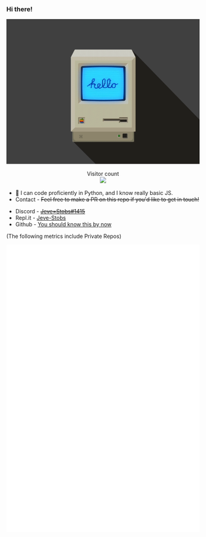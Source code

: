 ### Hi there!

<img src="https://raw.githubusercontent.com/Jeve-Stobs/Jeve-Stobs/main/9aaa1d5723b5e20f258db26ccad93d35.gif" alt="Hello world">

<p align="center"> 
  Visitor count<br>
  <img src="https://profile-counter.glitch.me/Jeve-Stobs/count.svg" />
</p>

<!--
**Jeve-Stobs/Jeve-Stobs** is a ✨ _special_ ✨ repository because its `README.md` (this file) appears on your GitHub profile.

Here are some ideas to get you started:

- 🔭 I’m currently working on ...
- 🌱 I’m currently learning ...
- 👯 I’m looking to collaborate on ...
- 🤔 I’m looking for help with ...
- 💬 Ask me about ...
- 📫 How to reach me: ...
- 😄 Pronouns: ...
- ⚡ Fun fact: ...
-->

- 🔭 I can code proficiently in Python, and I know really basic JS.
- Contact - ~~Feel free to make a PR on this repo if you'd like to get in touch!~~ 
* Discord - [~~Jeve=Stobs#1415~~ ](https://canary.discord.com)
* Repl.it - [Jeve-Stobs](https://repl.it/@thedailypong) 
* Github - [You should know this by now](https://github.com/Jeve-Stobs)

(The following metrics include Private Repos)

![Metrics](https://github.com/Jeve-Stobs/Jeve-Stobs/blob/master/github-metrics.svg)
